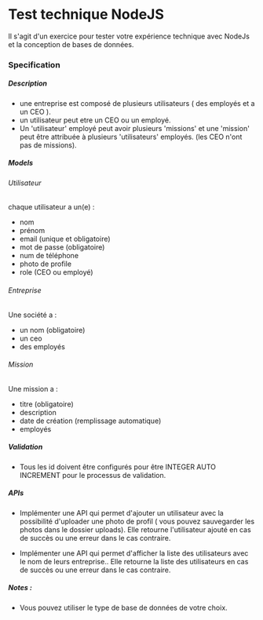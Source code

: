 # Test technique NodeJS
Il s'agit d'un exercice pour tester votre expérience technique avec NodeJs et la conception de bases de données.

### Specification
##### Description
- une entreprise est composé de plusieurs utilisateurs ( des employés  et a un CEO ).
- un utilisateur peut etre un CEO ou un employé.
- Un 'utilisateur' employé peut avoir plusieurs 'missions' et une 'mission' peut être attribuée à plusieurs 'utilisateurs' employés. (les CEO n'ont pas de missions).


##### Models
###### Utilisateur
chaque utilisateur a un(e) :
- nom
- prénom
- email (unique et obligatoire)
- mot de passe (obligatoire)
- num de téléphone
- photo de profile
- role (CEO ou employé)


###### Entreprise

Une société a   :
- un nom (obligatoire)
- un ceo
- des employés

###### Mission
Une mission a : 
- titre (obligatoire)
- description
- date de création (remplissage automatique)
- employés

##### Validation
- Tous les id doivent être configurés pour être INTEGER AUTO INCREMENT pour le processus de validation.

##### APIs

- Implémenter une API qui permet d'ajouter un utilisateur avec la possibilité d'uploader une photo de profil ( vous pouvez sauvegarder les photos dans le dossier uploads).
Elle retourne l'utilisateur ajouté en cas de succès ou une erreur dans le cas contraire.

- Implémenter une API qui permet d'afficher la liste des utilisateurs avec le nom de leurs entreprise..
Elle retourne la liste des utilisateurs en cas de succès ou une erreur dans le cas contraire.




##### Notes :
- Vous pouvez utiliser le type de base de données de votre choix.

